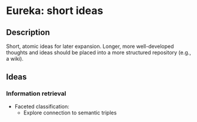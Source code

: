 # Eureka: short ideas

## Description
Short, atomic ideas for later expansion.  Longer, more well-developed thoughts and ideas should be placed into a more structured repository (e.g., a wiki).

## Ideas

### Information retrieval

* Faceted classification:
    * Explore connection to semantic triples
